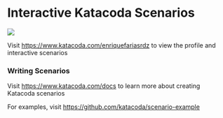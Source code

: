# Interactive Katacoda Scenarios

[![](http://shields.katacoda.com/katacoda/enriquefariasrdz/count.svg)](https://www.katacoda.com/enriquefariasrdz "Get your profile on Katacoda.com")

Visit https://www.katacoda.com/enriquefariasrdz to view the profile and interactive scenarios

### Writing Scenarios
Visit https://www.katacoda.com/docs to learn more about creating Katacoda scenarios

For examples, visit https://github.com/katacoda/scenario-example

